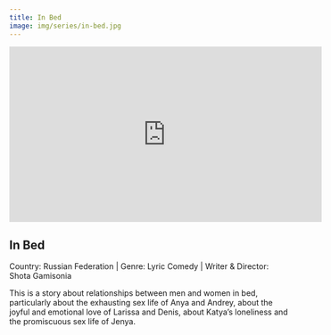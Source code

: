 ```yaml
---
title: In Bed
image: img/series/in-bed.jpg
---
```

<iframe width="560" height="315" src="https://www.youtube.com/embed/ECGTyU3qLOM?controls=1" frameborder="0" allow="accelerometer; autoplay; encrypted-media; gyroscope; picture-in-picture" allowfullscreen></iframe>

## In Bed
Country: Russian Federation | Genre: Lyric Comedy | Writer & Director: Shota Gamisonia

This is a story about relationships between men and women in bed, particularly about the exhausting sex life of Anya and Andrey, about the joyful and emotional love of Larissa and Denis, about Katya’s loneliness and the promiscuous sex life of Jenya.